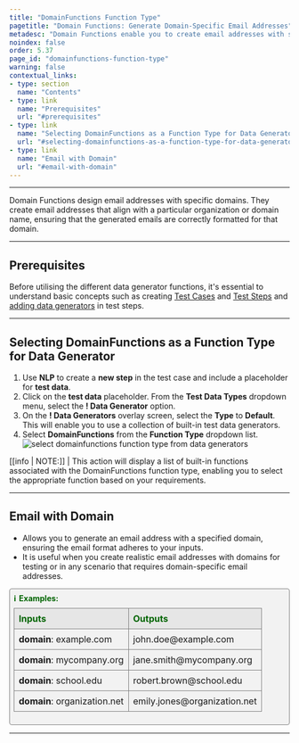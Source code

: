 ```yaml
---
title: "DomainFunctions Function Type"
pagetitle: "Domain Functions: Generate Domain-Specific Email Addresses"
metadesc: "Domain Functions enable you to create email addresses with specific domains. Perfect for setting up organization-specific emails and testing needs."
noindex: false
order: 5.37
page_id: "domainfunctions-function-type"
warning: false
contextual_links:
- type: section
  name: "Contents"
- type: link
  name: "Prerequisites"
  url: "#prerequisites"
- type: link
  name: "Selecting DomainFunctions as a Function Type for Data Generator"
  url: "#selecting-domainfunctions-as-a-function-type-for-data-generator"
- type: link
  name: "Email with Domain"
  url: "#email-with-domain"
---
```


---

Domain Functions design email addresses with specific domains. They create email addresses that align with a particular organization or domain name, ensuring that the generated emails are correctly formatted for that domain.

---

## **Prerequisites**

Before utilising the different data generator functions, it's essential to understand basic concepts such as creating [Test Cases](https://testsigma.com/docs/test-cases/manage/add-edit-delete/#create-test-case) and [Test Steps](https://testsigma.com/docs/test-cases/create-test-steps/overview/) and [adding data generators](https://testsigma.com/docs/test-data/types/data-generator/#add-data-generators-in-test-steps) in test steps.

---

## **Selecting DomainFunctions as a Function Type for Data Generator**

1. Use **NLP** to create a **new step** in the test case and include a placeholder for **test data**.
2. Click on the **test data** placeholder. From the **Test Data Types** dropdown menu, select the **! Data Generator** option.
3. On the **! Data Generators** overlay screen, select the **Type** to **Default**. This will enable you to use a collection of built-in test data generators.
4. Select **DomainFunctions** from the **Function Type** dropdown list. ![select domainfunctions function type from data generators](https://s3.amazonaws.com/static-docs.testsigma.com/new_images/projects/applications/domainfunctions_functiontype_dg.gif)

[[info | NOTE:]]
| This action will display a list of built-in functions associated with the DomainFunctions function type, enabling you to select the appropriate function based on your requirements.

---

## **Email with Domain**

- Allows you to generate an email address with a specified domain, ensuring the email format adheres to your inputs. 
- It is useful when you create realistic email addresses with domains for testing or in any scenario that requires domain-specific email addresses.

<style>
  .example-container {
    border: 1px solid gray;
    border-radius: 4px;
    padding: 0.5em;
    margin: 0.5em 0;
    background-color: #f2f2f2;
  }
  .example-title {
    color: darkgreen;
    font-weight: bold;
    display: flex;
    align-items: center;
  }
  .example-title span {
    margin-right: 5px;
  }
  .example-table {
    width: 100%;
    border-collapse: collapse;
    margin-top: 0.5em;
  }
  .example-table th, .example-table td {
    border: 1px solid gray;
    padding: 0.5em;
    text-align: left;
  }
  .example-table th {
    background-color: #e6e6e6;
    color: darkgreen;
  }
</style>

<div class="example-container">
  <div class="example-title">
    <span>ℹ️</span>Examples:
  </div>
  <table class="example-table">
    <tr>
      <th>Inputs</th>
      <th>Outputs</th>
    </tr>
    <tr>
      <td><b>domain</b>: example.com</td>
      <td>john.doe@example.com</td>
    </tr>
    <tr>
      <td><b>domain</b>: mycompany.org</td>
      <td>jane.smith@mycompany.org</td>
    </tr>
    <tr>
      <td><b>domain</b>: school.edu</td>
      <td>robert.brown@school.edu</td>
    </tr>
    <tr>
      <td><b>domain</b>: organization.net</td>
      <td>emily.jones@organization.net</td>
    </tr>
  </table>
</div>


---

